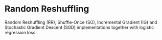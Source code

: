 # Random Reshuffling
Random Reshuffling (RR), Shuffle-Once (SO), Incremental Gradient (IG) and Stochastic Gradient Descent (SGD) implementations together with logistic regression loss.
